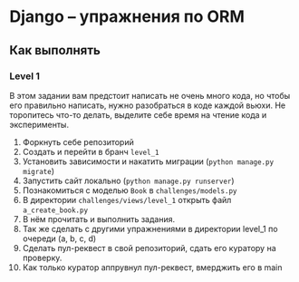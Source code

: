 # Django – упражнения по ORM

## Как выполнять

### Level 1

В этом задании вам предстоит написать не очень много кода, но чтобы его правильно написать, нужно разобраться в коде
каждой вьюхи. Не торопитесь что-то делать, выделите себе время на чтение кода и эксперименты.


1. Форкнуть себе репозиторий
2. Создать и перейти в бранч `level_1`
3. Установить зависимости и накатить миграции (`python manage.py migrate`)
4. Запустить сайт локально (`python manage.py runserver`)
5. Познакомиться с моделью `Book` в `challenges/models.py`
6. В директории `challenges/views/level_1` открыть файл `a_create_book.py`
7. В нём прочитать и выполнить задания.
8. Так же сделать с другими упражнениями в директории level_1 по очереди (a, b, c, d)
9. Сделать пул-реквест в свой репозиторий, сдать его куратору на проверку.
10. Как только куратор аппрувнул пул-реквест, вмерджить его в main
